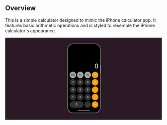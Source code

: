 ## Overview

This is a simple calculator designed to mimic the iPhone calculator app. It features basic arithmetic operations and is styled to resemble the iPhone calculator's appearance.

![Calculator](Media/Images/image.png)

